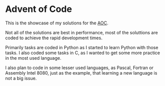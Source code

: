 # Advent of Code

This is the showcase of my solutions for the [AOC](https://adventofcode.com/).

Not all of the solutions are best in performance, most of the soluttions are coded to achieve the rapid development times. 

Primarily tasks are coded in Python as I started to learn Python with those tasks.
I also coded some tasks in C, as I wanted to get some more practice in the most used language.

I also plan to code in some lesser used languages, as Pascal, Fortran or Assembly Intel 8080, just as the example, that learning a new language is not a big issue.
